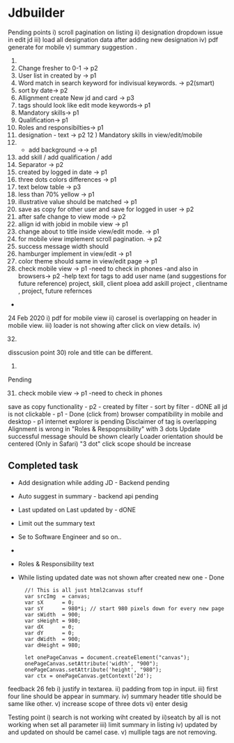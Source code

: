 # Jdbuilder

Pending points
i) scroll pagination on listing
ii) designation dropdown issue in edit jd
iii) load all designation data after adding new designation
iv) pdf generate for mobile
v) summary suggestion
.

1) 
2) Change fresher to 0-1 -> p2
3) User list in created by -> p1
4) Word match in search keyword for indivisual keywords. -> p2(smart)
5) sort by date-> p2
6) Allignment create New jd and card -> p3
7) tags should look like edit mode keywords-> p1
8) Mandatory skills-> p1
9) Qualification-> p1
10) Roles and responsibilties-> p1
11) designation - text -> p2
12 ) Mandatory skills in view/edit/mobile 
13) + add background ->-> p1
14) add skill / add qualification / add 
15) Separator -> p2
16) created by logged in date -> p1
17) three dots colors differences -> p1
18) <illustrative> text below table -> p3
19) less than 70% yellow -> p1
20) illustrative value should be matched -> p1
21) save as copy for other user and save for logged in user -> p2
22) after safe change to view mode -> p2
24) allign id with jobid in mobile view -> p1
25) change about to title inside view/edit mode. -> p1
26) for mobile view implement scroll pagination. -> p2
27) success message width should 
28) hamburger implement in view/edit -> p1
29) color theme should same in view/edit page -> p1
31) check mobile view -> p1
-need to check in phones
-and also in browsers-> p2
-help text for tags to add user name (and suggestions for future reference)  project, skill, client
ploea add askill project , clientname , project, future refernces
-


24 Feb 2020
i) pdf for mobile view
ii) carosel is overlapping on header in mobile view.
iii) loader is not showing after click on view details.
iv) 



32) 
disscusion point
30) role and title can be different.



1) 
Pending


31) check mobile view -> p1
-need to check in phones

save as copy functionality - p2 - 
created by filter - 
sort by filter - dONE
all jd is not clickable - p1 - Done (click from)
browser compatibility in mobile and desktop - p1 internet explorer is pending
Disclaimer of tag is overlapping
Alignment is wrong in "Roles & Respopnsibility" with 3 dots
Update successful message should be shown clearly
Loader orientation should be centered
(Only in Safari) "3 dot" click scope should be increase

Completed task
--------------------------
- Add designation while adding JD - Backend pending
- Auto suggest in summary - backend api pending
- Last updated on Last updated by - dONE
- Limit out the summary text
- Se to Software Engineer and so on..
- 
- Roles & Responsibility text
- While listing updated date was not shown after created new one - Done



        //! This is all just html2canvas stuff
        var srcImg  = canvas;
        var sX      = 0;
        var sY      = 980*i; // start 980 pixels down for every new page
        var sWidth  = 900;
        var sHeight = 980;
        var dX      = 0;
        var dY      = 0;
        var dWidth  = 900;
        var dHeight = 980;

        let onePageCanvas = document.createElement("canvas");
        onePageCanvas.setAttribute('width', "900");
        onePageCanvas.setAttribute('height', "980");
        var ctx = onePageCanvas.getContext('2d');


feedback 26 feb
i) justify in textarea.
ii) padding from top in input.
iii) first four line should be appear in summary. 
iv) summary header title should be same like other.
v) increase scope of three dots
vi) enter desig

Testing point
i) search is not working wiht created by
ii)seatch by all is not working when set all parameter
iii) limit summary in listing
iv) updated by and updated on should be camel case.
v) mulliple tags are not removing.
